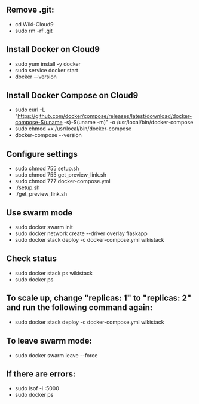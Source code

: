 ## Remove .git:
- cd Wiki-Cloud9
- sudo rm -rf .git

## Install Docker on Cloud9
- sudo yum install -y docker
- sudo service docker start
- docker --version

## Install Docker Compose on Cloud9
- sudo curl -L "https://github.com/docker/compose/releases/latest/download/docker-compose-$(uname -s)-$(uname -m)" -o /usr/local/bin/docker-compose
- sudo chmod +x /usr/local/bin/docker-compose
- docker-compose --version

## Configure settings
- sudo chmod 755 setup.sh
- sudo chmod 755 get_preview_link.sh
- sudo chmod 777 docker-compose.yml
- ./setup.sh
- ./get_preview_link.sh


## Use swarm mode
- sudo docker swarm init
- sudo docker network create --driver overlay flaskapp
- sudo docker stack deploy -c docker-compose.yml wikistack

## Check status
- sudo docker stack ps wikistack
- sudo docker ps

## To scale up, change "replicas: 1" to "replicas: 2" and run the following command again:
- sudo docker stack deploy -c docker-compose.yml wikistack

## To leave swarm mode:
- sudo docker swarm leave --force

## If there are errors:
- sudo lsof -i :5000
- sudo docker ps
